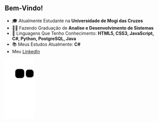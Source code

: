 ## Bem-Vindo!

- 🎓 Atualmente Estudante na **Universidade de Mogi das Cruzes**
- 👨‍🎓 Fazendo Graduação de **Analise e Desenvolvimento de Sistemas**
- 📕 Linguagens Que Tenho Conhecimento: **HTML5, CSS3, JavaScript, C#, Python, PostgreSQL, Java**
- 📚 Meus Estudos Atualmente: **C#** 
- Meu <a href="https://www.linkedin.com/in/lucas-santos-191577202/">LinkedIn</a> 

![Snake animation](https://github.com/Scrooley/Scrooley/blob/output/github-contribution-grid-snake.svg)
